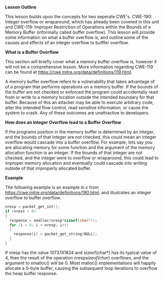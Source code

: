 **Lesson Outline**

This lesson builds upon the concepts for two seperate CWE's. CWE-190: Integer overflow or wraparound, which has already been covered in this unit and CWE-119: Improper Restriction of Operations within the Bounds of a Memory Buffer (informally called buffer overflow). This lesson will provide some information on what a buffer overflow is, and outline some of the causes and effects of an integer overflow to bufffer overflow.

**What is a Buffer Overflow**

This section will briefly cover what a memory buffer overflow is, however it will not be a comprehensive lesson. More information regarding CWE-119 can be found at https://cwe.mitre.org/data/definitions/119.html. 

A memory buffer overflow refers to a vulnerability that takes advantage of of a program that performs operations on a memory buffer. If the bounds of the buffer are not checked or enforced the program could accidentally read from or write to a memory location outside the intended boundary for that buffer. Because of this an attacker may be able to execute arbitrary code, alter the intended flow control, read sensitive information, or cause the system to crash. Any of these outcomes are unattractive to developers. 

**How does an Integer Overflow lead to a Buffer Overflow**

If the programs position in the memory buffer is determined by an integer, and the bounds of that integer are not checked, this could mean an integer overflow would cascade into a buffer overflow. For example, lets say you are allocating memory for some function and the argument of the memory allocation function is an integer. If the bounds of that integer are not checked, and the integer were to overflow or wraparound, this could lead to improper memory allocation and eventually could cascade into writing outside of that improperly allocated buffer.

**Example**

The following example is an example in c from https://cwe.mitre.org/data/definitions/190.html, and illustrates an integer overflow to buffer overflow.
```c
nresp = packet_get_int();
if (nrest > 0)
{
  response = xmalloc(nresp*sizeof(char*));
  for (i = 0; i < nresp; i++)
  {
    response[i] = packet_get_string(NULL);
  }
}
```
If nresp has the value 1073741824 and sizeof(char*) has its typical value of 4, then the result of the operation nresp*sizeof(char*) overflows, and the argument to xmalloc() will be 0. Most malloc() implementations will happily allocate a 0-byte buffer, causing the subsequent loop iterations to overflow the heap buffer response.
